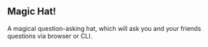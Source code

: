 Magic Hat!
---
A magical question-asking hat, which will ask you and your friends questions via browser or CLI.
